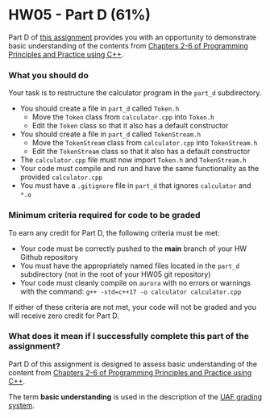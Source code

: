 # HW05 - Part D (61%)

Part D of [this assignment](../README.md) provides you with an opportunity to demonstrate basic understanding of the contents from [Chapters 2-6 of Programming Principles and Practice using C++][textbook].

### What you should do

Your task is to restructure the calculator program in the `part_d` subdirectory.

* You should create a file in `part_d` called `Token.h`
   - Move the `Token` class from `calculator.cpp` into `Token.h`
   - Edit the `Token` class so that it also has a default constructor
* You should create a file in `part_d` called `TokenStream.h`
  - Move the `TokenStream` class from `calculator.cpp` into `TokenStream.h`
  - Edit the `TokenStream` class so that it also has a default constructor
* The `calculator.cpp` file must now import `Token.h` and `TokenStream.h`
* Your code must compile and run and have the same functionality as the provided `calculator.cpp`
* You must have a `.gitignore` file in `part_d` that ignores `calculator` and `*.o`


### Minimum criteria required for code to be graded

To earn any credit for Part D, the following criteria must be met:
* Your code must be correctly pushed to the **main** branch of your HW Github repository
* You must have the appropriately named files located in the `part_d` subdirectory (not in the root of your HW05 git repository)
* Your code must cleanly compile on `aurora` with no errors or warnings with the command: `g++ -std=c++17 -o calculator calculator.cpp`


If either of these criteria are not met, your code will not be graded and you will receive zero credit for Part D.



### What does it mean if I successfully complete this part of the assignment?

Part D of this assignment is designed to assess basic understanding of the content from [Chapters 2-6 of Programming Principles and Practice using C++][textbook].

The term **basic understanding** is used in the description of the [UAF grading system](https://catalog.uaf.edu/academics-regulations/grading-system-gpa-computation).



[textbook]: https://learning.oreilly.com/library/view/programming-principles-and/9780133796759/ch04.xhtml#ch04

